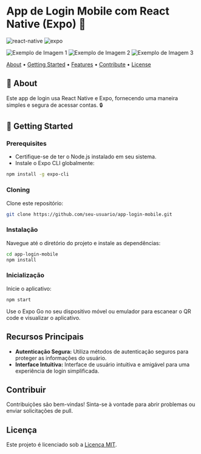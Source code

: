 # App de Login Mobile com React Native (Expo) 📱

![react-native](https://img.shields.io/badge/React_Native-61DAFB?style=for-the-badge&logo=react)
![expo](https://img.shields.io/badge/Expo-000020?style=for-the-badge&logo=expo)

![Exemplo de Imagem 1](./.github/screenshot/galeria%20(3).jpeg) ![Exemplo de Imagem 2](./.github/screenshot/galeria%20(2).jpeg) ![Exemplo de Imagem 3](./.github/screenshot/galeria%20(1).jpeg)

[About](#about) • [Getting Started](#started) • [Features](#features) • [Contribute](#contribute) • [License](#license)

## 📌 About

Este app de login usa React Native e Expo, fornecendo uma maneira simples e segura de acessar contas. 🔒

## 🚀 Getting Started

### Prerequisites

- Certifique-se de ter o Node.js instalado em seu sistema.
- Instale o Expo CLI globalmente:

```bash
npm install -g expo-cli
```

### Cloning

Clone este repositório:

```bash
git clone https://github.com/seu-usuario/app-login-mobile.git
```

### Instalação

Navegue até o diretório do projeto e instale as dependências:

```bash
cd app-login-mobile
npm install
```

### Inicialização

Inicie o aplicativo:

```bash
npm start
```

Use o Expo Go no seu dispositivo móvel ou emulador para escanear o QR code e visualizar o aplicativo.

## Recursos Principais

- **Autenticação Segura:** Utiliza métodos de autenticação seguros para proteger as informações do usuário.
- **Interface Intuitiva:** Interface de usuário intuitiva e amigável para uma experiência de login simplificada.

## Contribuir

Contribuições são bem-vindas! Sinta-se à vontade para abrir problemas ou enviar solicitações de pull.

## Licença

Este projeto é licenciado sob a [Licença MIT](LICENSE).